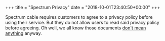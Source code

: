 +++
title = "Spectrum Privacy"
date = "2018-10-01T23:40:50+00:00"
+++

Spectrum cable requires customers to agree to a privacy policy before using their service. But they do not allow users to read said privacy policy before agreeing. Oh well, we all know those documents <a href="https://youtu.be/QwiUVUJmGjs?t=6m09s">don't mean anything</a> anyway.
			